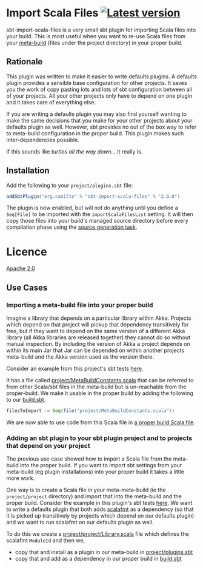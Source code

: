 # Import Scala Files [![Latest version](https://img.shields.io/badge/sbt_import_scala_files-1.0.0-green.svg)](https://mvnrepository.com/artifact/org.caoilte/sbt-import-scala-files_2.10_0.13/1.0.0/)

sbt-import-scala-files is a very small sbt plugin for importing Scala files into your build. This is most useful when you want to re-use Scala files from your [meta-build] (files under the project directory) in your proper build. 

## Rationale

This plugin was written to make it easier to write defaults plugins. A defaults plugin provides a sensible base configuration for other projects. It saves you the work of copy pasting lots and lots of sbt configuration between all of your projects. All your other projects only have to depend on one plugin and it takes care of everything else.

If you are writing a defaults plugin you may also find yourself wanting to make the same decisions that you make for your other projects about your defaults plugin as well. However, sbt provides no out of the box way to refer to meta-build configuration in the proper build. This plugin makes such inter-dependencies possible.

If this sounds like _turtles all the way down..._ it really is.

## Installation

Add the following to your `project/plugins.sbt` file:

```scala
addSbtPlugin("org.caoilte" % "sbt-import-scala-files" % "2.0.0")
```

The plugin is now enabled, but will not do anything until you define a `Seq[File]` to be imported with the `importScalaFilesList` setting. It will then copy those files into your build's managed source directory before every compilation phase using the [source generation task][generating-files].

# Licence

[Apache 2.0][LICENCE]

## Use Cases

### Importing a meta-build file into your proper build

Imagine a library that depends on a particular library within Akka. Projects which depend on that project will pickup that dependency transitively for free, but if they want to depend on the same version of a different Akka library (all Akka libraries are released together) they cannot do so without manual inspection. By including the version of Akka a project depends on within its main Jar that Jar can be depended on within another projects meta-build and the Akka version used as the version there.  

Consider an example from this project's sbt tests [here][sbt-test-import-from-meta-build].

It has a file called [project/MetaBuildConstants.scala][from-meta-build-constants-file] that can be referred to from other Scala/sbt files in the meta-build but is un-reachable from the proper-build. We make it usable in the proper build by adding the following to our [build.sbt][from-meta-build-build-file].

```scala
filesToImport := Seq(file("project/MetaBuildConstants.scala"))
```

We are now able to use code from this Scala file in [a proper build Scala file][from-meta-build-main-file].

### Adding an sbt plugin to your sbt plugin project and to projects that depend on your project

The previous use case showed how to import a Scala file from the meta-build into the proper build. If you want to import sbt settings from your meta-build (eg plugin installations) into your proper build it takes a little more work.

One way is to create a Scala file in your meta-meta-build (ie the `project/project` directory) and import that into the meta-build and the proper build. Consider the example in this plugin's sbt tests [here][sbt-test-import-from-meta-build-and-meta-meta-build]. We want to write a defaults plugin that both adds [scalafmt] as a dependency (so that it is picked up transitively by projects which depend on our defaults plugin) and we want to run scalafmt on our defaults plugin as well.
 
 To do this we create a [project/project/Library.scala][from-meta-meta-build-library-file] file which defines the scalafmt `ModuleId` and then we,
  - copy that and install as a plugin in our meta-build in [project/plugins.sbt][from-meta-meta-build-plugins-file]
  - copy that and add as a dependency in our proper build in [build.sbt][from-meta-meta-build-build-file]



[meta-build]: http://www.scala-sbt.org/0.13/docs/Organizing-Build.html "Organizing the build"
[generating-files]: http://www.scala-sbt.org/0.13/docs/Howto-Generating-Files.html "Generating files"
[LICENCE]: https://github.com/caoilte/sbt-import-scala-files/blob/master/LICENCE "Licence"
[sbt-test-import-from-meta-build]: https://github.com/caoilte/sbt-import-scala-files/tree/master/src/sbt-test/sbt-import-scala-files/from-meta-build "sbt test import from meta-build"
[from-meta-build-constants-file]: https://github.com/caoilte/sbt-import-scala-files/blob/master/src/sbt-test/sbt-import-scala-files/from-meta-build/project/MetaBuildConstants.scala "meta-build constants"
[from-meta-build-build-file]: https://github.com/caoilte/sbt-import-scala-files/blob/master/src/sbt-test/sbt-import-scala-files/from-meta-build/build.sbt "From meta-build build.sbt"
[from-meta-build-main-file]: https://github.com/caoilte/sbt-import-scala-files/blob/master/src/sbt-test/sbt-import-scala-files/from-meta-build/src/main/scala/Main.scala#L6 "From meta-build Main.scala"
[sbt-test-import-from-meta-build-and-meta-meta-build]: https://github.com/caoilte/sbt-import-scala-files/tree/master/src/sbt-test/sbt-import-scala-files/from-meta-build-and-meta-meta-build "sbt test import from meta-build and meta-meta-build"
[from-meta-meta-build-library-file]: https://github.com/caoilte/sbt-import-scala-files/blob/master/src/sbt-test/sbt-import-scala-files/from-meta-build-and-meta-meta-build/project/project/Library.scala "From meta-meta-build library file"
[from-meta-meta-build-plugins-file]: https://github.com/caoilte/sbt-import-scala-files/blob/master/src/sbt-test/sbt-import-scala-files/from-meta-build-and-meta-meta-build/project/plugins.sbt "From meta-meta-build plugins file"
[from-meta-meta-build-build-file]: https://github.com/caoilte/sbt-import-scala-files/blob/master/src/sbt-test/sbt-import-scala-files/from-meta-build-and-meta-meta-build/build.sbt "From meta-meta-build build file"
[scalafmt]: https://olafurpg.github.io/scalafmt/ "Scalafmt"